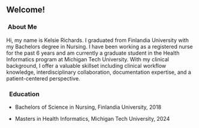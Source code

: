 <h2> Welcome!</h2>

<h3> &nbsp;About Me </h3>

Hi, my name is Kelsie Richards.  I graduated from Finlandia University with my Bachelors degree in Nursing.
I have been working as a registered nurse for the past 6 years and am currently a graduate student in the Health Informatics
program at Michigan Tech University. With my clinical background, I offer a valuable skillset including clinical workflow 
knowledge, interdisciplinary collaboration, documentation expertise, and a patient-centered perspective. 

<h3> &nbsp; Education </h3>

- Bachelors of Science in Nursing, Finlandia University, 2018
  
- Masters in Health Informatics, Michigan Tech University, 2024




